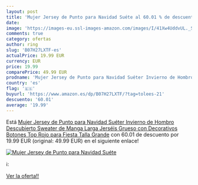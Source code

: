 ```yaml
---
layout: post
title: 'Mujer Jersey de Punto para Navidad Suéte al 60.01 % de descuento'
date: 
image: 'https://images-eu.ssl-images-amazon.com/images/I/41Xw4UddvUL._SL200_.jpg'
comments: true
category: ofertas
author: ring
slug: 'B07H27LXTF-es'
actualPrice: 19.99 EUR
currency: EUR
price: 19.99
comparePrice: 49.99 EUR
prodname: 'Mujer Jersey de Punto para Navidad Suéter Invierno de Hombro Descubierto Sweater de Manga Larga Jerséis Grueso con Decorativos Botones Top Rojo para Fiesta Talla Grande'
country: 'es'
flag: '🇪🇸'
buyurl: 'https://www.amazon.es/dp/B07H27LXTF/?tag=tolees-21'
descuento: '60.01'
average: '19.99'
---
```


Está [Mujer Jersey de Punto para Navidad Suéter Invierno de Hombro Descubierto Sweater de Manga Larga Jerséis Grueso con Decorativos Botones Top Rojo para Fiesta Talla Grande](https://www.amazon.es/dp/B07H27LXTF/?tag=tolees-21) con 60.01 de descuento por 19.99 EUR (original: 49.99 EUR) en el siguiente enlace!

[![Mujer Jersey de Punto para Navidad Suéte](https://images-eu.ssl-images-amazon.com/images/I/41Xw4UddvUL._SL200_.jpg)](https://www.amazon.es/dp/B07H27LXTF/?tag=tolees-21)

ℹ️:


[Ver la oferta!!](https://www.amazon.es/dp/B07H27LXTF/?tag=tolees-21)
